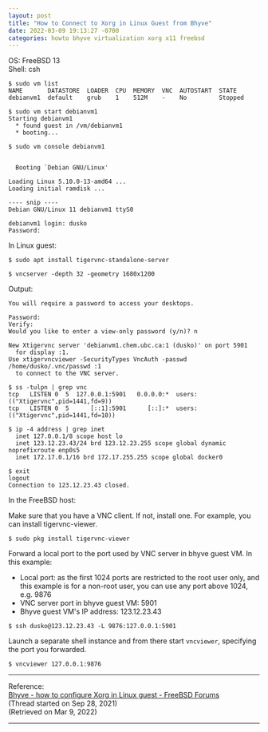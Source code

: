 ```yaml
---
layout: post
title: "How to Connect to Xorg in Linux Guest from Bhyve"
date: 2022-03-09 19:13:27 -0700 
categories: howto bhyve virtualization xorg x11 freebsd 
---
```


OS: FreeBSD 13   
Shell:  csh  


```
$ sudo vm list
NAME       DATASTORE  LOADER  CPU  MEMORY  VNC  AUTOSTART  STATE
debianvm1  default    grub    1    512M    -    No         Stopped
```

```
$ sudo vm start debianvm1
Starting debianvm1
  * found guest in /vm/debianvm1
  * booting...
```


```
$ sudo vm console debianvm1


  Booting `Debian GNU/Linux'

Loading Linux 5.10.0-13-amd64 ...
Loading initial ramdisk ...

---- snip ----
Debian GNU/Linux 11 debianvm1 ttyS0

debianvm1 login: dusko
Password:
```

In Linux guest:

```
$ sudo apt install tigervnc-standalone-server
```

```
$ vncserver -depth 32 -geometry 1680x1200
```

Output:

```
You will require a password to access your desktops.

Password:
Verify:
Would you like to enter a view-only password (y/n)? n

New Xtigervnc server 'debianvm1.chem.ubc.ca:1 (dusko)' on port 5901 
  for display :1.
Use xtigervncviewer -SecurityTypes VncAuth -passwd /home/dusko/.vnc/passwd :1 
  to connect to the VNC server.
```

```
$ ss -tulpn | grep vnc
tcp   LISTEN 0  5  127.0.0.1:5901   0.0.0.0:*  users:(("Xtigervnc",pid=1441,fd=9))
tcp   LISTEN 0  5      [::1]:5901      [::]:*  users:(("Xtigervnc",pid=1441,fd=10))
```

```
$ ip -4 address | grep inet
  inet 127.0.0.1/8 scope host lo
  inet 123.12.23.43/24 brd 123.12.23.255 scope global dynamic noprefixroute enp0s5 
  inet 172.17.0.1/16 brd 172.17.255.255 scope global docker0
```

```
$ exit
logout
Connection to 123.12.23.43 closed.
```


In the FreeBSD host:

Make sure that you have a VNC client. 
If not, install one. 
For example, you can install tigervnc-viewer. 


```
$ sudo pkg install tigervnc-viewer
```

Forward a local port to the port used by VNC server in bhyve guest VM. 
In this example:  
- Local port: as the first 1024 ports are restricted to the root user only, and this example is for a non-root user, you can use any port above 1024, e.g. 9876 
- VNC server port in bhyve guest VM: 5901
- Bhyve guest VM's IP address: 123.12.23.43


```
$ ssh dusko@123.12.23.43 -L 9876:127.0.0.1:5901
```

Launch a separate shell instance and from there start ```vncviewer```, 
specifying the port you forwarded.  

```
$ vncviewer 127.0.0.1:9876
```

---


Reference:   
[Bhyve - how to configure Xorg in Linux guest - FreeBSD Forums](https://forums.freebsd.org/threads/bhyve-how-to-configure-xorg-in-linux-guest.82231/)   
(Thread started on Sep 28, 2021)    
(Retrieved on Mar 9, 2022)   

---

